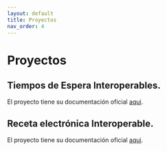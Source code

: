 ```yaml
---
layout: default
title: Proyectos
nav_order: 4
---
```


# Proyectos 

## Tiempos de Espera Interoperables.

El proyecto tiene su documentación oficial [aqui](https://interoperabilidad.minsal.cl/SIGTEv2-IG/).

## Receta electrónica Interoperable.

El proyecto tiene su documentación oficial [aqui](https://interoperabilidad.minsal.cl/fhir/ig/snre).

